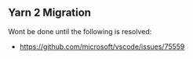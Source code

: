 

## Yarn 2 Migration
Wont be done until the following is resolved:
- https://github.com/microsoft/vscode/issues/75559
